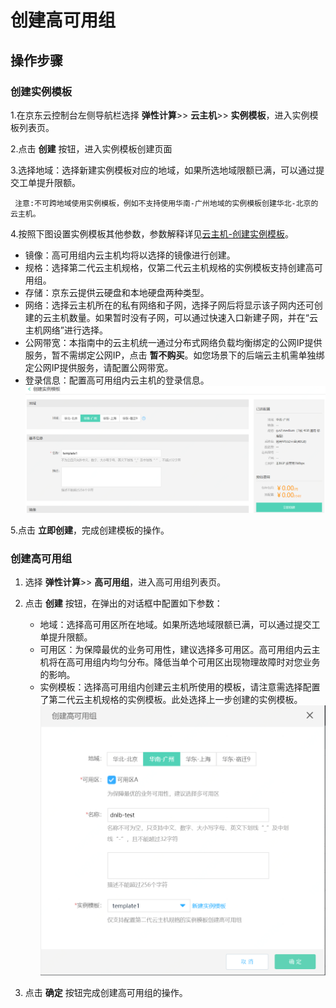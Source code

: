 
# 创建高可用组
## 操作步骤
### 创建实例模板
 1.在京东云控制台左侧导航栏选择 **弹性计算**>> **云主机**>> **实例模板**，进入实例模板列表页。
 
 2.点击 **创建** 按钮，进入实例模板创建页面
 
 3.选择地域：选择新建实例模板对应的地域，如果所选地域限额已满，可以通过提交工单提升限额。
 
     注意:不可跨地域使用实例模板，例如不支持使用华南-广州地域的实例模板创建华北-北京的云主机。

 4.按照下图设置实例模板其他参数，参数解释详见[云主机-创建实例模板](http://docs.jdcloud.com/virtual-machines/create-instance-template)。
 
   - 镜像：高可用组内云主机均将以选择的镜像进行创建。
   - 规格：选择第二代云主机规格，仅第二代云主机规格的实例模板支持创建高可用组。
   - 存储：京东云提供云硬盘和本地硬盘两种类型。
   - 网络：选择云主机所在的私有网络和子网，选择子网后将显示该子网内还可创建的云主机数量。如果暂时没有子网，可以通过快速入口新建子网，并在“云主机网络”进行选择。
   - 公网带宽：本指南中的云主机统一通过分布式网络负载均衡绑定的公网IP提供服务，暂不需绑定公网IP，点击 **暂不购买**。如您场景下的后端云主机需单独绑定公网IP提供服务，请配置公网带宽。
   - 登录信息：配置高可用组内云主机的登录信息。
![创建实例模板](../../../../image/Networking/Distributed-Network-Load-Balancer/DNLB-020.png)

 5.点击 **立即创建**，完成创建模板的操作。
 
### 创建高可用组
 1. 选择 **弹性计算**>> **高可用组**，进入高可用组列表页。
 
 2. 点击 **创建** 按钮，在弹出的对话框中配置如下参数：
    - 地域：选择高可用区所在地域。如果所选地域限额已满，可以通过提交工单提升限额。
    - 可用区：为保障最优的业务可用性，建议选择多可用区。高可用组内云主机将在高可用组内均匀分布。降低当单个可用区出现物理故障时对您业务的影响。
    - 实例模板：选择高可用组内创建云主机所使用的模板，请注意需选择配置了第二代云主机规格的实例模板。此处选择上一步创建的实例模板。
 ![创建高可用组](../../../../image/Networking/Distributed-Network-Load-Balancer/DNLB-021.png)
 
 3. 点击 **确定** 按钮完成创建高可用组的操作。

